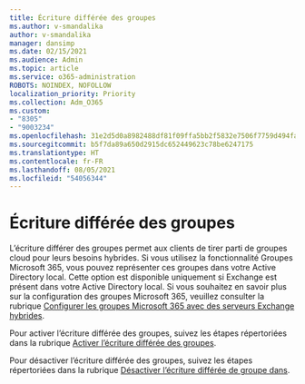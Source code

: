 ```yaml
---
title: Écriture différée des groupes
ms.author: v-smandalika
author: v-smandalika
manager: dansimp
ms.date: 02/15/2021
ms.audience: Admin
ms.topic: article
ms.service: o365-administration
ROBOTS: NOINDEX, NOFOLLOW
localization_priority: Priority
ms.collection: Adm_O365
ms.custom:
- "8305"
- "9003234"
ms.openlocfilehash: 31e2d5d0a8982488df81f09ffa5bb2f5832e7506f7759d494fa484c629dbbc0e
ms.sourcegitcommit: b5f7da89a650d2915dc652449623c78be6247175
ms.translationtype: HT
ms.contentlocale: fr-FR
ms.lasthandoff: 08/05/2021
ms.locfileid: "54056344"
---
```

# <a name="group-writeback"></a>Écriture différée des groupes

L’écriture différer des groupes permet aux clients de tirer parti de groupes cloud pour leurs besoins hybrides. Si vous utilisez la fonctionnalité Groupes Microsoft 365, vous pouvez représenter ces groupes dans votre Active Directory local. Cette option est disponible uniquement si Exchange est présent dans votre Active Directory local. Si vous souhaitez en savoir plus sur la configuration des groupes Microsoft 365, veuillez consulter la rubrique [Configurer les groupes Microsoft 365 avec des serveurs Exchange hybrides](https://docs.microsoft.com/exchange/hybrid-deployment/set-up-microsoft-365-groups#enable-group-writeback-in-azure-ad-connect).

Pour activer l’écriture différée des groupes, suivez les étapes répertoriées dans la rubrique [Activer l’écriture différée des groupes](https://docs.microsoft.com/azure/active-directory/hybrid/how-to-connect-group-writeback#enable-group-writeback). 

Pour désactiver l’écriture différée des groupes, suivez les étapes répertoriées dans la rubrique [Désactiver l’écriture différée de groupe dans](https://docs.microsoft.com/azure/active-directory/hybrid/how-to-connect-group-writeback#disabling-group-writeback).